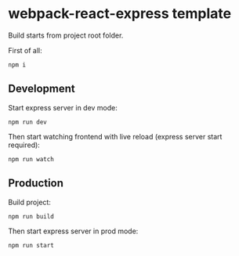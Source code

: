 # webpack-react-express template

Build starts from project root folder.

First of all:
```
npm i
```
## Development
Start express server in dev mode:
```
npm run dev
```
Then start watching frontend with live reload (express server start required):
```
npm run watch
```
## Production
Build project:
```
npm run build
```
Then start express server in prod mode:
```
npm run start
```
